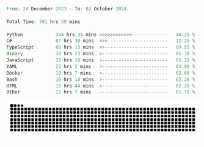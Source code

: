 <!--START_SECTION:waka-->

```rust
From: 24 December 2023 - To: 02 October 2024

Total Time: 701 hrs 59 mins

Python            344 hrs 34 mins >>>>>>>>>>>>-------------   48.25 %
C#                87 hrs 30 mins  >>>----------------------   12.25 %
TypeScript        68 hrs 13 mins  >>-----------------------   09.55 %
Binary            38 hrs 23 mins  >------------------------   05.38 %
JavaScript        37 hrs 10 mins  >------------------------   05.21 %
YAML              22 hrs 2 mins   >------------------------   03.09 %
Docker            19 hrs 7 mins   >------------------------   02.68 %
Bash              16 hrs 18 mins  >------------------------   02.28 %
HTML              15 hrs 44 mins  >------------------------   02.20 %
Other             12 hrs 7 mins   -------------------------   01.70 %
```

<!--END_SECTION:waka-->


<picture>
  <source media="(prefers-color-scheme: dark)" srcset="https://raw.githubusercontent.com/jeerawut97/jeerawut97/output/github-contribution-grid-snake.svg">
  <img alt="github contribution grid snake animation" src="https://raw.githubusercontent.com/jeerawut97/jeerawut97/output/github-contribution-grid-snake.svg">
</picture>
